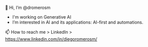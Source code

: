 👋 Hi, I’m @dromerosm
- I'm working on Generative AI
- I’m interested in AI and its applications: AI-first and automations.

📫 How to reach me > LinkedIn > https://www.linkedin.com/in/diegoromerosm/

<!---
dromerosm/dromerosm is a ✨ special ✨ repository because its `README.md` (this file) appears on your GitHub profile.
You can click the Preview link to take a look at your changes.
--->
